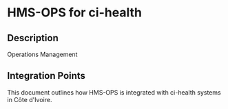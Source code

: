 # HMS-OPS for ci-health

## Description

Operations Management

## Integration Points

This document outlines how HMS-OPS is integrated with ci-health systems in Côte d'Ivoire.
